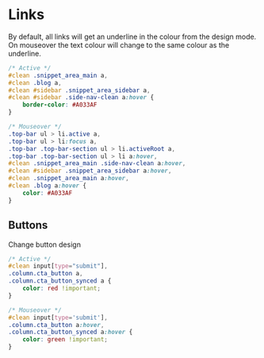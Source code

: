 Links
=====

By default, all links will get an underline in the colour from the design mode. On mouseover the text colour will change to the same colour as the underline.

```css
/* Active */
#clean .snippet_area_main a, 
#clean .blog a, 
#clean #sidebar .snippet_area_sidebar a, 
#clean #sidebar .side-nav-clean a:hover {
	border-color: #A033AF
}

/* Mouseover */
.top-bar ul > li.active a, 
.top-bar ul > li:focus a, 
.top-bar .top-bar-section ul > li.activeRoot a, 
.top-bar .top-bar-section ul > li a:hover, 
#clean .snippet_area_main .side-nav-clean a:hover, 
#clean #sidebar .snippet_area_sidebar a:hover, 
#clean .snippet_area_main a:hover, 
#clean .blog a:hover {
	color: #A033AF
}
```


Buttons
-------

Change button design

```css
/* Active */
#clean input[type="submit"],
.column.cta_button a, 
.column.cta_button_synced a {
	color: red !important;
}

/* Mouseover */
#clean input[type='submit'],
.column.cta_button a:hover, 
.column.cta_button_synced a:hover {
	color: green !important;
}
```
